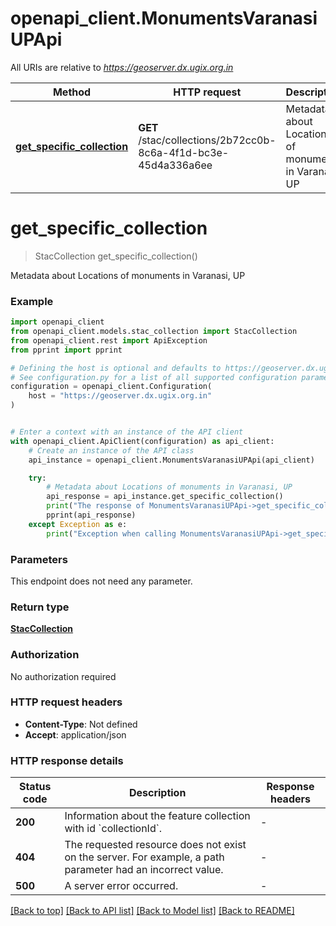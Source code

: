 # openapi_client.MonumentsVaranasiUPApi

All URIs are relative to *https://geoserver.dx.ugix.org.in*

Method | HTTP request | Description
------------- | ------------- | -------------
[**get_specific_collection**](MonumentsVaranasiUPApi.md#get_specific_collection) | **GET** /stac/collections/2b72cc0b-8c6a-4f1d-bc3e-45d4a336a6ee | Metadata about Locations of monuments in Varanasi, UP


# **get_specific_collection**
> StacCollection get_specific_collection()

Metadata about Locations of monuments in Varanasi, UP

### Example


```python
import openapi_client
from openapi_client.models.stac_collection import StacCollection
from openapi_client.rest import ApiException
from pprint import pprint

# Defining the host is optional and defaults to https://geoserver.dx.ugix.org.in
# See configuration.py for a list of all supported configuration parameters.
configuration = openapi_client.Configuration(
    host = "https://geoserver.dx.ugix.org.in"
)


# Enter a context with an instance of the API client
with openapi_client.ApiClient(configuration) as api_client:
    # Create an instance of the API class
    api_instance = openapi_client.MonumentsVaranasiUPApi(api_client)

    try:
        # Metadata about Locations of monuments in Varanasi, UP
        api_response = api_instance.get_specific_collection()
        print("The response of MonumentsVaranasiUPApi->get_specific_collection:\n")
        pprint(api_response)
    except Exception as e:
        print("Exception when calling MonumentsVaranasiUPApi->get_specific_collection: %s\n" % e)
```



### Parameters

This endpoint does not need any parameter.

### Return type

[**StacCollection**](StacCollection.md)

### Authorization

No authorization required

### HTTP request headers

 - **Content-Type**: Not defined
 - **Accept**: application/json

### HTTP response details

| Status code | Description | Response headers |
|-------------|-------------|------------------|
**200** | Information about the feature collection with id &#x60;collectionId&#x60;. |  -  |
**404** | The requested resource does not exist on the server. For example, a path parameter had an incorrect value. |  -  |
**500** | A server error occurred. |  -  |

[[Back to top]](#) [[Back to API list]](../README.md#documentation-for-api-endpoints) [[Back to Model list]](../README.md#documentation-for-models) [[Back to README]](../README.md)

